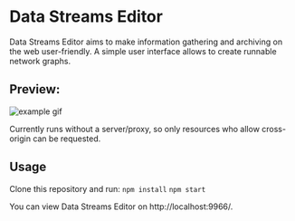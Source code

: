 # Data Streams Editor

Data Streams Editor aims to make information gathering and archiving on the web user-friendly.
A simple user interface allows to create runnable network graphs.

## Preview:

![example gif](8bgoCxJl2B.gif)

Currently runs without a server/proxy, so only resources who allow cross-origin can be requested.

## Usage
Clone this repository and run:
`npm install`
`npm start`

You can view Data Streams Editor on http://localhost:9966/.
